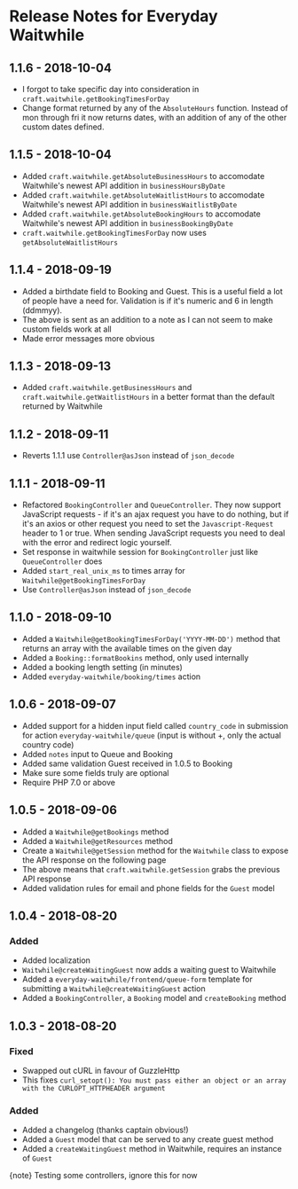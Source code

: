 # Release Notes for Everyday Waitwhile

## 1.1.6 - 2018-10-04
- I forgot to take specific day into consideration in `craft.waitwhile.getBookingTimesForDay`
- Change format returned by any of the `AbsoluteHours` function. Instead of mon through fri it now returns dates, with an addition of any of the other custom dates defined.

## 1.1.5 - 2018-10-04
- Added `craft.waitwhile.getAbsoluteBusinessHours` to accomodate Waitwhile's newest API addition in `businessHoursByDate`
- Added `craft.waitwhile.getAbsoluteWaitlistHours` to accomodate Waitwhile's newest API addition in `businessWaitlistByDate`
- Added `craft.waitwhile.getAbsoluteBookingHours` to accomodate Waitwhile's newest API addition in `businessBookingByDate`
- `craft.waitwhile.getBookingTimesForDay` now uses `getAbsoluteWaitlistHours`

## 1.1.4 - 2018-09-19
- Added a birthdate field to Booking and Guest. This is a useful field a lot of people have a need for. Validation is if it's numeric and 6 in length (ddmmyy).
- The above is sent as an addition to a note as I can not seem to make custom fields work at all
- Made error messages more obvious 

## 1.1.3 - 2018-09-13
- Added `craft.waitwhile.getBusinessHours` and `craft.waitwhile.getWaitlistHours` in a better format than the default returned by Waitwhile

## 1.1.2 - 2018-09-11
- Reverts 1.1.1 use `Controller@asJson` instead of `json_decode`

## 1.1.1 - 2018-09-11
- Refactored `BookingController` and `QueueController`. They now support JavaScript requests - if it's an ajax request you have to do nothing, 
but if it's an axios or other request you need to set the `Javascript-Request` header to 1 or true. 
When sending JavaScript requests you need to deal with the error and redirect logic yourself.
- Set response in waitwhile session for `BookingController` just like `QueueController` does
- Added `start_real_unix_ms` to times array for `Waitwhile@getBookingTimesForDay`
- Use `Controller@asJson` instead of `json_decode`

## 1.1.0 - 2018-09-10
- Added a `Waitwhile@getBookingTimesForDay('YYYY-MM-DD')` method that returns an array with the available times on the given day
- Added a `Booking::formatBookins` method, only used internally
- Added a booking length setting (in minutes)
- Added `everyday-waitwhile/booking/times` action

## 1.0.6 - 2018-09-07
- Added support for a hidden input field called `country_code` in submission for action `everyday-waitwhile/queue`
(input is without +, only the actual country code) 
- Added `notes` input to Queue and Booking
- Added same validation Guest received in 1.0.5 to Booking
- Make sure some fields truly are optional
- Require PHP 7.0 or above

## 1.0.5 - 2018-09-06
- Added a `Waitwhile@getBookings` method
- Added a `Waitwhile@getResources` method
- Create a `Waitwhile@getSession` method for the `Waitwhile` class to expose the API response on the following page
- The above means that `craft.waitwhile.getSession` grabs the previous API response
- Added validation rules for email and phone fields for the `Guest` model

## 1.0.4 - 2018-08-20

### Added
- Added localization
- `Waitwhile@createWaitingGuest` now adds a waiting guest to Waitwhile
- Added a `everyday-waitwhile/frontend/queue-form` template for submitting a `Waitwhile@createWaitingGuest` action
- Added a `BookingController`, a `Booking` model and `createBooking` method 

## 1.0.3 - 2018-08-20

### Fixed
- Swapped out cURL in favour of GuzzleHttp
- This fixes `curl_setopt(): You must pass either an object or an array with the CURLOPT_HTTPHEADER argument`

### Added
- Added a changelog (thanks captain obvious!)
- Added a `Guest` model that can be served to any create guest method
- Added a `createWaitingGuest` method in Waitwhile, requires an instance of `Guest`

{note} Testing some controllers, ignore this for now